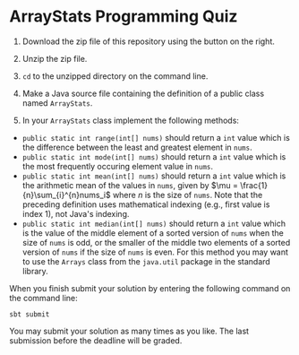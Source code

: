 # ArrayStats Programming Quiz

1. Download the zip file of this repository using the button on the right.

2. Unzip the zip file.

3. ``cd`` to the unzipped directory on the command line.

4. Make a Java source file containing the definition of a public class named ``ArrayStats``.

5. In your ``ArrayStats`` class implement the following methods:

  - ``public static int range(int[] nums)`` should return a ``int`` value which is the difference between the least and greatest element in ``nums``.
  - ``public static int mode(int[] nums)`` should return a ``int`` value which is the most frequently occuring element value in ``nums``.
  - ``public static int mean(int[] nums)`` should return a ``int`` value which is the arithmetic mean of the values in ``nums``, given by $\mu = \frac{1}{n}\sum_{i}^{n}nums_i$ where $n$ is the size of ``nums``. Note that the preceding definition uses mathematical indexing (e.g., first value is index 1), not Java's indexing.
  - ``public static int median(int[] nums)`` should return a ``int`` value which is the value of the middle element of a sorted version of ``nums`` when the size of ``nums`` is odd, or the smaller of the middle two elements of a sorted version of ``nums`` if the size of ``nums`` is even. For this method you may want to use the ``Arrays`` class from the ``java.util`` package in the standard library.

When you finish submit your solution by entering the following command on the command line:

```
sbt submit
```

You may submit your solution as many times as you like. The last submission before the deadline will be graded.
